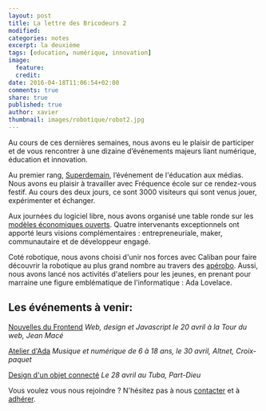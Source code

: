 ```yaml
---
layout: post
title: La lettre des Bricodeurs 2
modified:
categories: notes
excerpt: la deuxième
tags: [education, numérique, innovation]
image: 
  feature: 
  credit: 
date: 2016-04-18T11:06:54+02:00
comments: true
share: true
published: true
author: xavier
thumbnail: images/robotique/robot2.jpg
---
```


Au cours de ces dernières semaines, nous avons eu le plaisir de participer et de vous rencontrer à une dizaine d’événements majeurs liant numérique, éducation et innovation.

Au premier rang, [Superdemain](https://www.facebook.com/media/set/?set=a.248067575532803.1073741833.130913190581576&type=3), l’événement de l'éducation aux médias. Nous avons eu plaisir à travailler avec Fréquence école sur ce rendez-vous festif. Au cours des deux jours, ce sont 3000 visiteurs qui sont venus jouer, expérimenter et échanger. 

Aux journées du logiciel libre, nous avons organisé une table ronde sur les [modèles économiques ouverts](http://lesbricodeurs.fr/articles/Les-Mod%C3%A8les-Economiques-Ouverts/). Quatre intervenants exceptionnels ont apporté leurs visions complémentaires : entrepreneuriale, maker, communautaire et de développeur engagé.

Coté robotique, nous avons choisi d'unir nos forces avec Caliban pour faire découvrir la robotique au plus grand nombre au travers des [apérobo](http://lesbricodeurs.fr/articles/Robotique-et-Bricodeurs/). Aussi, nous avons lancé nos activités d'ateliers pour les jeunes, en prenant pour marraine une figure emblématique de l'informatique : Ada Lovelace.

## Les événements à venir: 

[Nouvelles du Frontend](https://www.facebook.com/events/1692500821001898/)
_Web, design et Javascript le 20 avril à la Tour du web, Jean Macé_

[Atelier d'Ada](http://lesbricodeurs.fr/AteliersdAda/)
_Musique et numérique de 6 à 18 ans, le 30 avril, Altnet, Croix-paquet_

[Design d'un objet connecté](https://www.facebook.com/events/163841184011152/)
_Le 28 avril au Tuba, Part-Dieu_

Vous voulez vous nous rejoindre ? N'hésitez pas à nous [contacter](https://maito:salut@lesbricodeurs.fr) et à [adhérer](http://lesbricodeurs.fr/nousrejoindre/).